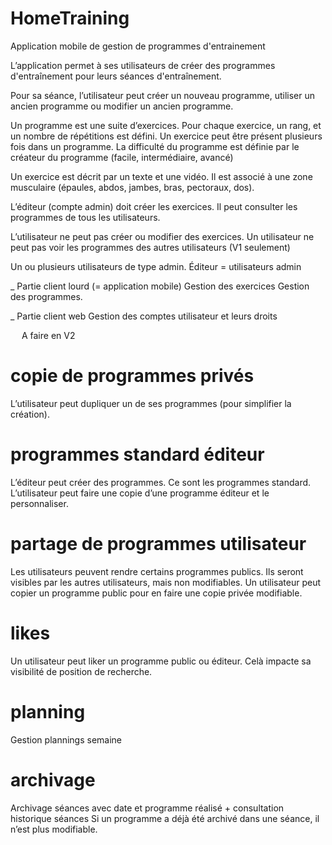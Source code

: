 # HomeTraining


Application mobile de gestion de programmes d'entrainement


L’application permet à ses utilisateurs de créer des programmes d'entraînement pour 
leurs séances d'entraînement.

Pour sa séance, l’utilisateur peut créer un nouveau programme, utiliser un ancien 
programme ou modifier un ancien programme.

Un programme est une suite d’exercices. Pour chaque exercice, un rang, et un nombre 
de répétitions est défini.
Un exercice peut être présent plusieurs fois dans un programme.
La difficulté du programme est définie par le créateur du programme (facile, 
intermédiaire, avancé)

Un exercice est décrit par un texte et une vidéo. Il est associé à une zone musculaire
 (épaules, abdos, jambes, bras, pectoraux, dos).

L’éditeur (compte admin) doit créer les exercices. 
Il peut consulter les programmes de tous les utilisateurs.

L’utilisateur ne peut pas créer ou modifier des exercices.
Un utilisateur ne peut pas voir les programmes des autres utilisateurs (V1 seulement)

Un ou plusieurs utilisateurs de type admin. 
Éditeur = utilisateurs admin


_ Partie client lourd (= application mobile)
Gestion des exercices 
Gestion des programmes.


_ Partie client web 
Gestion des comptes utilisateur et leurs droits 





 
A faire en V2 

# copie de programmes privés
L’utilisateur peut dupliquer un de ses programmes (pour simplifier la création).

# programmes standard éditeur
L’éditeur peut créer des programmes. Ce sont les programmes standard.
L’utilisateur peut faire une copie d’une programme éditeur et le personnaliser.

# partage de programmes utilisateur
Les utilisateurs peuvent rendre certains programmes publics. Ils seront visibles par les 
autres utilisateurs, mais non modifiables.
Un utilisateur peut copier un programme public pour en faire une copie privée modifiable.

# likes
Un utilisateur peut liker un programme public ou éditeur. Celà impacte sa visibilité de
 position de recherche.

# planning
Gestion plannings semaine

# archivage 
Archivage séances avec date et programme réalisé + consultation historique séances
Si un programme a déjà été archivé dans une séance, il n’est plus modifiable.









